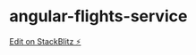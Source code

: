 # angular-flights-service

[Edit on StackBlitz ⚡️](https://stackblitz.com/edit/angular-flights-service)